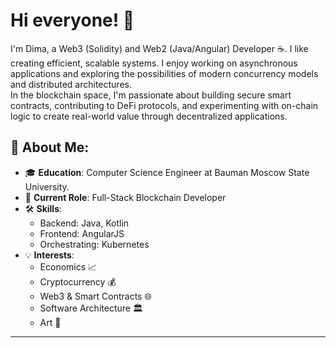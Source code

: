 # Hi everyone! 👋
I'm Dima, a Web3 (Solidity) and Web2 (Java/Angular) Developer ☕️. I like creating efficient, scalable systems. I enjoy working on asynchronous applications and exploring the possibilities of modern concurrency models and distributed architectures.  
In the blockchain space, I'm passionate about building secure smart contracts, contributing to DeFi protocols, and experimenting with on-chain logic to create real-world value through decentralized applications.
 
## 🌟 About Me:
- 🎓 **Education**: Computer Science Engineer at Bauman Moscow State University.
- 💼 **Current Role**: Full-Stack Blockchain Developer
- 🛠️ **Skills**:
  - Backend: Java, Kotlin
  - Frontend: AngularJS
  - Orchestrating: Kubernetes
- 💡 **Interests**:
  - Economics 📈
  - Cryptocurrency 💰
  - Web3 & Smart Contracts 🌐
  - Software Architecture 🏛️
  - Art 🎨

___

<div style="display: none;>
  <style>
  .skill-grid {
    display: grid;
    grid-template-columns: repeat(auto-fit, minmax(200px, 1fr));
    gap: 2rem;
    justify-content: center;
    padding: 2rem;
  }

  .skill-row {
    background-color: #f0f0f0;
    border-radius: 10px;
    padding: 1.5rem;
    box-shadow: 0 4px 6px rgba(0, 0, 0, 0.1);
  }

  .skill-icons {
    display: flex;
    gap: 1rem;
  }

  </style>
</div>

## 🧪 Web3 Development

Over the past 3 years, I've been actively building in the Web3 ecosystem — focusing on DeFi protocols, DAO tooling, and gamified dApps.

- 🧩 Built and deployed DeFi quest platform interacting with protocols like Uniswap, Aave, and Lido (staking, swaps, lending)
- 🔎 Created an EVM bytecode-to-opcode-to-solidity decoder for smart contract forensics and bytecode analysis
- 🏗️ Developed dApps with Solidity, Foundry, Hardhat, Ethers.js, and React (Next.js)
- 🛠 Integrated on-chain/off-chain infra with Chainlink Automation, The Graph, and IPFS
- 🎮 Gamified savings and staking (PiggyHodl.xyz) using NFTs, vaults, and ERC-777 tokens
- ⚙️ Secured protocols using fuzz testing (Foundry/Echidna), invariant checks, and gas optimizations

Visit [https://piggyhodl.xyz](https://piggyhodl.xyz) to see one of the platforms I contributed to!


<div class="skill-grid">
  <h3>My professional skills and technologies I worked with: </h3>

  <div class="skill-row">
    <h4>🧪 Web3 Development</h4>
    <div class="skill-icons">
      <img src="https://img.shields.io/badge/Ethereum-3C3C3D?style=for-the-badge&logo=Ethereum&logoColor=white">
      <img src="https://img.shields.io/badge/Solidity-%23363636.svg?style=for-the-badge&logo=solidity&logoColor=white">
      <img src="https://img.shields.io/badge/chainlink-375BD2?style=for-the-badge&logo=chainlink&logoColor=white">
    </div>
  </div>
  
  <div class="skill-row">
    <h4>🖥️ Backend Development</h4>
    <div class="skill-icons">
      <img src="https://img.shields.io/badge/java-orange.svg?style=for-the-badge&logo=&logoColor=/">
      <img src="https://img.shields.io/badge/kotlin-%237F52FF.svg?style=for-the-badge&logo=kotlin&logoColor=white">
      <img src="https://img.shields.io/badge/spring-green.svg?style=for-the-badge&logo=spring&logoColor=white">
      <img src="https://img.shields.io/badge/Hibernate-yellow.svg?style=for-the-badge&logo=Hibernate&logoColor=white">
      <img src="https://img.shields.io/badge/apache%20tomcat-%23F8DC75.svg?style=for-the-badge&logo=apache-tomcat&logoColor=black">
      <img src="https://img.shields.io/badge/Apache%20Kafka-000?style=for-the-badge&logo=apachekafka">
      <img src="https://img.shields.io/badge/GRPC-4285F4?style=for-the-badge">
      <img src="https://img.shields.io/badge/Gradle-02303A.svg?style=for-the-badge&logo=Gradle&logoColor=white">
      <img src="https://img.shields.io/badge/Apache%20Maven-C71A36?style=for-the-badge&logo=Apache%20Maven&logoColor=white">
    </div>
  </div>

  <div class="skill-row">
    <h4>🎨Frontend Development</h4>
    <div class="skill-icons">
      <img src="https://img.shields.io/badge/angular-%23DD0031.svg?style=for-the-badge&logo=angular&logoColor=white">
      <img src="https://img.shields.io/badge/typescript-%23007ACC.svg?style=for-the-badge&logo=typescript&logoColor=white">
      <img src="https://img.shields.io/badge/bootstrap-%238511FA.svg?style=for-the-badge&logo=bootstrap&logoColor=white">
    </div>
  </div>
  <div class="skill-row">
    <h4>🗄️ Database Management</h4>
    <div class="skill-icons">
      <img src="https://img.shields.io/badge/mysql-4479A1.svg?style=for-the-badge&logo=mysql&logoColor=white">
      <img src="https://img.shields.io/badge/Oracle-F80000?style=for-the-badge&logo=oracle&logoColor=white">
      <img src="https://img.shields.io/badge/postgres-%23316192.svg?style=for-the-badge&logo=postgresql&logoColor=white">
      <img src="https://img.shields.io/badge/redis-%23DD0031.svg?style=for-the-badge&logo=redis&logoColor=white">
      <img src="https://img.shields.io/badge/MongoDB-%234ea94b.svg?style=for-the-badge&logo=mongodb&logoColor=white">
    </div>
  </div>
  <div class="skill-row">
    <h4>⚙️ DevOps & Tools</h4>
    <div class="skill-icons">
      <img src="https://img.shields.io/badge/docker-%230db7ed.svg?style=for-the-badge&logo=docker&logoColor=white">
      <img src="https://img.shields.io/badge/kubernetes-%23326ce5.svg?style=for-the-badge&logo=kubernetes&logoColor=white">
    </div>
  </div>
  <div class="skill-row">
    <h4>🛠️ Additional Tools</h4>
    <div class="skill-icons">
      <img src="https://img.shields.io/badge/elasticsearch-%230377CC.svg?style=for-the-badge&logo=elasticsearch&logoColor=white">
      <img src="https://img.shields.io/badge/Apache%20Groovy-4298B8.svg?style=for-the-badge&logo=Apache+Groovy&logoColor=white">
      <img src="https://img.shields.io/badge/nginx-%23009639.svg?style=for-the-badge&logo=nginx&logoColor=white">
    </div>
  </div>
</div>

<br>
<h3 align="center">My social media:</h3>
<p align="center">
  <a href="www.linkedin.com/in/dmitriy-vezhnovets-3b92a4345"><img src="https://img.shields.io/badge/linkedin-%230077B5.svg?style=for-the-badge&logo=linkedin&logoColor=white"></a>
  <a href="https://t.me/Verefrint"><img src="https://img.shields.io/badge/Telegram-2CA5E0?style=for-the-badge&logo=telegram&logoColor=white"></a>
  <a href="mailto:dima.vezhnovets@gmail.com"><img src="https://img.shields.io/badge/Gmail-D14836?style=for-the-badge&logo=gmail&logoColor=white"></a>
  <a href="https://wa.me/+4915218475255"><img src="https://img.shields.io/badge/WhatsApp-25D366?style=for-the-badge&logo=whatsapp&logoColor=white"></a>
</p>

